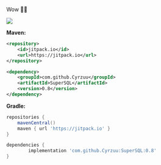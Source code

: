 Wow 🤣🤣

[![](https://jitpack.io/v/Cyrzuu/SuperSQL.svg)](https://jitpack.io/#Cyrzuu/SuperSQL)

**Maven:** 
```xml
<repository>
    <id>jitpack.io</id>
    <url>https://jitpack.io</url>
</repository>

<dependency>
    <groupId>com.github.Cyrzuu</groupId>
    <artifactId>SuperSQL</artifactId>
    <version>0.8</version>
</dependency>
```

**Gradle:**
```groovy
repositories {
    mavenCentral()
    maven { url 'https://jitpack.io' }
}

dependencies {
        implementation 'com.github.Cyrzuu:SuperSQL:0.8'
}
```
